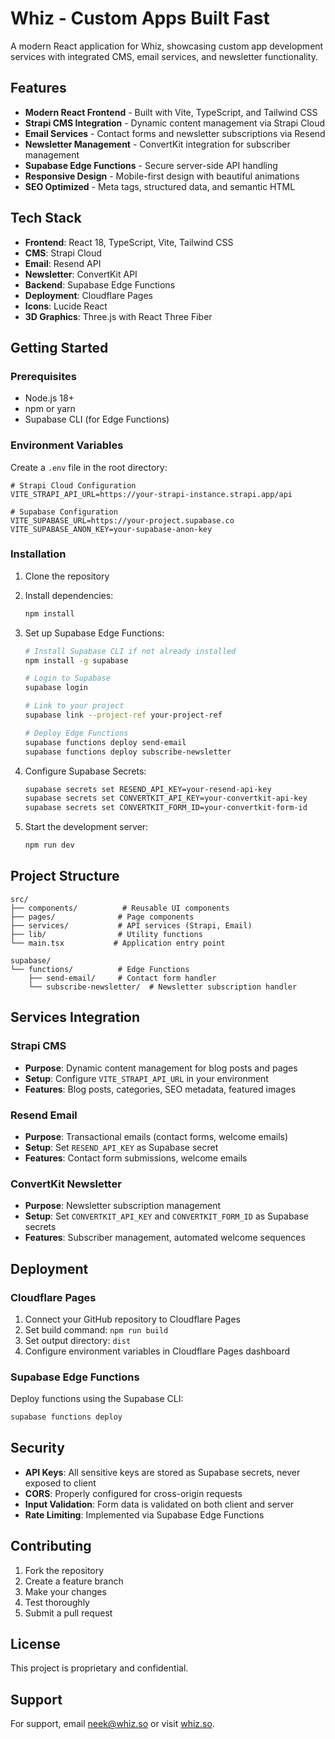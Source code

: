 # Whiz - Custom Apps Built Fast

A modern React application for Whiz, showcasing custom app development services with integrated CMS, email services, and newsletter functionality.

## Features

- **Modern React Frontend** - Built with Vite, TypeScript, and Tailwind CSS
- **Strapi CMS Integration** - Dynamic content management via Strapi Cloud
- **Email Services** - Contact forms and newsletter subscriptions via Resend
- **Newsletter Management** - ConvertKit integration for subscriber management
- **Supabase Edge Functions** - Secure server-side API handling
- **Responsive Design** - Mobile-first design with beautiful animations
- **SEO Optimized** - Meta tags, structured data, and semantic HTML

## Tech Stack

- **Frontend**: React 18, TypeScript, Vite, Tailwind CSS
- **CMS**: Strapi Cloud
- **Email**: Resend API
- **Newsletter**: ConvertKit API
- **Backend**: Supabase Edge Functions
- **Deployment**: Cloudflare Pages
- **Icons**: Lucide React
- **3D Graphics**: Three.js with React Three Fiber

## Getting Started

### Prerequisites

- Node.js 18+ 
- npm or yarn
- Supabase CLI (for Edge Functions)

### Environment Variables

Create a `.env` file in the root directory:

```env
# Strapi Cloud Configuration
VITE_STRAPI_API_URL=https://your-strapi-instance.strapi.app/api

# Supabase Configuration
VITE_SUPABASE_URL=https://your-project.supabase.co
VITE_SUPABASE_ANON_KEY=your-supabase-anon-key
```

### Installation

1. Clone the repository
2. Install dependencies:
   ```bash
   npm install
   ```

3. Set up Supabase Edge Functions:
   ```bash
   # Install Supabase CLI if not already installed
   npm install -g supabase

   # Login to Supabase
   supabase login

   # Link to your project
   supabase link --project-ref your-project-ref

   # Deploy Edge Functions
   supabase functions deploy send-email
   supabase functions deploy subscribe-newsletter
   ```

4. Configure Supabase Secrets:
   ```bash
   supabase secrets set RESEND_API_KEY=your-resend-api-key
   supabase secrets set CONVERTKIT_API_KEY=your-convertkit-api-key
   supabase secrets set CONVERTKIT_FORM_ID=your-convertkit-form-id
   ```

5. Start the development server:
   ```bash
   npm run dev
   ```

## Project Structure

```
src/
├── components/          # Reusable UI components
├── pages/              # Page components
├── services/           # API services (Strapi, Email)
├── lib/                # Utility functions
└── main.tsx           # Application entry point

supabase/
└── functions/          # Edge Functions
    ├── send-email/     # Contact form handler
    └── subscribe-newsletter/  # Newsletter subscription handler
```

## Services Integration

### Strapi CMS
- **Purpose**: Dynamic content management for blog posts and pages
- **Setup**: Configure `VITE_STRAPI_API_URL` in your environment
- **Features**: Blog posts, categories, SEO metadata, featured images

### Resend Email
- **Purpose**: Transactional emails (contact forms, welcome emails)
- **Setup**: Set `RESEND_API_KEY` as Supabase secret
- **Features**: Contact form submissions, welcome emails

### ConvertKit Newsletter
- **Purpose**: Newsletter subscription management
- **Setup**: Set `CONVERTKIT_API_KEY` and `CONVERTKIT_FORM_ID` as Supabase secrets
- **Features**: Subscriber management, automated welcome sequences

## Deployment

### Cloudflare Pages

1. Connect your GitHub repository to Cloudflare Pages
2. Set build command: `npm run build`
3. Set output directory: `dist`
4. Configure environment variables in Cloudflare Pages dashboard

### Supabase Edge Functions

Deploy functions using the Supabase CLI:
```bash
supabase functions deploy
```

## Security

- **API Keys**: All sensitive keys are stored as Supabase secrets, never exposed to client
- **CORS**: Properly configured for cross-origin requests
- **Input Validation**: Form data is validated on both client and server
- **Rate Limiting**: Implemented via Supabase Edge Functions

## Contributing

1. Fork the repository
2. Create a feature branch
3. Make your changes
4. Test thoroughly
5. Submit a pull request

## License

This project is proprietary and confidential.

## Support

For support, email neek@whiz.so or visit [whiz.so](https://whiz.so).